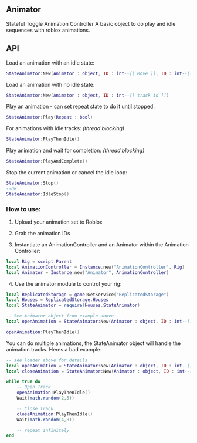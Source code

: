 ## Animator

Stateful Toggle Animation Controller
A basic object to do play and idle sequences with roblox animations. 

## API 

Load an animation with an idle state: 
```lua
StateAnimator:New(Animator : object, ID : int--[[ Move ]], ID : int--[[ Idle ]])
```

Load an animation with no idle state:
```lua
StateAnimator:New(Animator : object, ID : int--[[ track id ]])
```

Play an animation - can set repeat state to do it until stopped.
```lua
StateAnimator:Play(Repeat : bool)
```

For animations with idle tracks:
*(thread blocking)*
```lua
StateAnimator:PlayThenIdle()
```

Play animation and wait for completion: 
*(thread blocking)*
```lua
StateAnimator:PlayAndComplete()
```

Stop the current animation or cancel the idle loop:
```lua
StateAnimator:Stop()
--OR 
StateAnimator:IdleStop()
```


### How to use:

1. Upload your animation set to Roblox 

2. Grab the animation IDs

3. Instantiate an AnimationController and an Animator within the Animation Controller: 
```lua
local Rig = script.Parent
local AnimationController = Instance.new("AnimationController", Rig)
local Animator = Instance.new("Animator", AnimationController)
```

4. Use the animator module to control your rig:

```lua 
local ReplicatedStorage = game:GetService("ReplicatedStorage")
local Houses = ReplicatedStorage.Houses
local StateAnimator = require(Houses.StateAnimator)

-- See Animator object from example above
local openAnimation = StateAnimator:New(Animator : object, ID : int--[[ Move ]], ID : int--[[ Idle ]])

openAnimation:PlayThenIdle()
```

You can do multiple animations, the StateAnimator object will handle the animation tracks. 
Heres a bad example: 

```lua 
-- see loader above for details
local openAnimation = StateAnimator:New(Animator : object, ID : int--[[ Move ]], ID : int--[[ Idle ]])
local closeAnimation = StateAnimator:New(Animator : object, ID : int--[[ Move ]], ID : int--[[ Idle ]])

while true do 
    -- Open Track
    openAnimation:PlayThenIdle()
    Wait(math.random(2,5))

    -- Close Track
    closeAnimation:PlayThenIdle()
    Wait(math.random(4,8))

    -- repeat infinitely
end 
```
